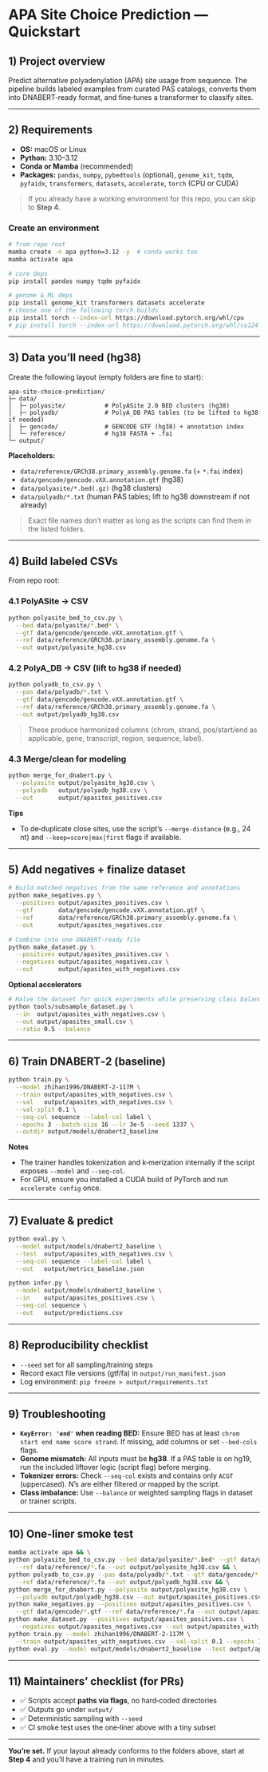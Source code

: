# APA Site Choice Prediction — Quickstart

## 1) Project overview
Predict alternative polyadenylation (APA) site usage from sequence. The pipeline builds labeled examples from curated PAS catalogs, converts them into DNABERT‑ready format, and fine‑tunes a transformer to classify sites.

---

## 2) Requirements
- **OS:** macOS or Linux
- **Python:** 3.10–3.12
- **Conda or Mamba** (recommended)  
- **Packages:** `pandas`, `numpy`, `pybedtools` (optional), `genome_kit`, `tqdm`, `pyfaidx`, `transformers`, `datasets`, `accelerate`, `torch` (CPU or CUDA)

> If you already have a working environment for this repo, you can skip to **Step 4**.

### Create an environment
```bash
# from repo root
mamba create -n apa python=3.12 -y  # conda works too
mamba activate apa

# core deps
pip install pandas numpy tqdm pyfaidx

# genome & ML deps
pip install genome_kit transformers datasets accelerate
# choose one of the following torch builds
pip install torch --index-url https://download.pytorch.org/whl/cpu            # CPU-only
# pip install torch --index-url https://download.pytorch.org/whl/cu124        # CUDA 12.4 example
```

---

## 3) Data you’ll need (hg38)
Create the following layout (empty folders are fine to start):
```
apa-site-choice-prediction/
├─ data/
│  ├─ polyasite/           # PolyASite 2.0 BED clusters (hg38)
│  ├─ polyadb/             # PolyA_DB PAS tables (to be lifted to hg38 if needed)
│  ├─ gencode/             # GENCODE GTF (hg38) + annotation index
│  └─ reference/           # hg38 FASTA + .fai
└─ output/
```

**Placeholders:**
- `data/reference/GRCh38.primary_assembly.genome.fa` (+ `*.fai` index)
- `data/gencode/gencode.vXX.annotation.gtf` (hg38)  
- `data/polyasite/*.bed(.gz)` (hg38 clusters)
- `data/polyadb/*.txt` (human PAS tables; lift to hg38 downstream if not already)

> Exact file names don’t matter as long as the scripts can find them in the listed folders.

---

## 4) Build labeled CSVs
From repo root:

### 4.1 PolyASite → CSV
```bash
python polyasite_bed_to_csv.py \
  --bed data/polyasite/*.bed* \
  --gtf data/gencode/gencode.vXX.annotation.gtf \
  --ref data/reference/GRCh38.primary_assembly.genome.fa \
  --out output/polyasite_hg38.csv
```

### 4.2 PolyA_DB → CSV (lift to hg38 if needed)
```bash
python polyadb_to_csv.py \
  --pas data/polyadb/*.txt \
  --gtf data/gencode/gencode.vXX.annotation.gtf \
  --ref data/reference/GRCh38.primary_assembly.genome.fa \
  --out output/polyadb_hg38.csv
```

> These produce harmonized columns (chrom, strand, pos/start/end as applicable, gene, transcript, region, sequence, label).

### 4.3 Merge/clean for modeling
```bash
python merge_for_dnabert.py \
  --polyasite output/polyasite_hg38.csv \
  --polyadb   output/polyadb_hg38.csv \
  --out       output/apasites_positives.csv
```

**Tips**
- To de‑duplicate close sites, use the script’s `--merge-distance` (e.g., 24 nt) and `--keep=score|max|first` flags if available.

---

## 5) Add negatives + finalize dataset
```bash
# Build matched negatives from the same reference and annotations
python make_negatives.py \
  --positives output/apasites_positives.csv \
  --gtf       data/gencode/gencode.vXX.annotation.gtf \
  --ref       data/reference/GRCh38.primary_assembly.genome.fa \
  --out       output/apasites_negatives.csv

# Combine into one DNABERT-ready file
python make_dataset.py \
  --positives output/apasites_positives.csv \
  --negatives output/apasites_negatives.csv \
  --out       output/apasites_with_negatives.csv
```

**Optional accelerators**
```bash
# Halve the dataset for quick experiments while preserving class balance
python tools/subsample_dataset.py \
  --in  output/apasites_with_negatives.csv \
  --out output/apasites_small.csv \
  --ratio 0.5 --balance
```

---

## 6) Train DNABERT‑2 (baseline)
```bash
python train.py \
  --model zhihan1996/DNABERT-2-117M \
  --train output/apasites_with_negatives.csv \
  --val   output/apasites_with_negatives.csv \
  --val-split 0.1 \
  --seq-col sequence --label-col label \
  --epochs 3 --batch-size 16 --lr 3e-5 --seed 1337 \
  --outdir output/models/dnabert2_baseline
```

**Notes**
- The trainer handles tokenization and k‑merization internally if the script exposes `--model` and `--seq-col`.
- For GPU, ensure you installed a CUDA build of PyTorch and run `accelerate config` once.

---

## 7) Evaluate & predict
```bash
python eval.py \
  --model output/models/dnabert2_baseline \
  --test  output/apasites_with_negatives.csv \
  --seq-col sequence --label-col label \
  --out   output/metrics_baseline.json

python infer.py \
  --model output/models/dnabert2_baseline \
  --in    output/apasites_positives.csv \
  --seq-col sequence \
  --out   output/predictions.csv
```

---

## 8) Reproducibility checklist
- `--seed` set for all sampling/training steps
- Record exact file versions (gtf/fa) in `output/run_manifest.json`
- Log environment: `pip freeze > output/requirements.txt`

---

## 9) Troubleshooting
- **`KeyError: 'end'` when reading BED:** Ensure BED has at least `chrom start end name score strand`. If missing, add columns or set `--bed-cols` flags.
- **Genome mismatch:** All inputs must be **hg38**. If a PAS table is on hg19, run the included liftover logic (script flag) before merging.
- **Tokenizer errors:** Check `--seq-col` exists and contains only `ACGT` (uppercased). N’s are either filtered or mapped by the script.
- **Class imbalance:** Use `--balance` or weighted sampling flags in dataset or trainer scripts.

---

## 10) One‑liner smoke test
```bash
mamba activate apa && \
python polyasite_bed_to_csv.py --bed data/polyasite/*.bed* --gtf data/gencode/*.gtf \
  --ref data/reference/*.fa --out output/polyasite_hg38.csv && \
python polyadb_to_csv.py --pas data/polyadb/*.txt --gtf data/gencode/*.gtf \
  --ref data/reference/*.fa --out output/polyadb_hg38.csv && \
python merge_for_dnabert.py --polyasite output/polyasite_hg38.csv \
  --polyadb output/polyadb_hg38.csv --out output/apasites_positives.csv && \
python make_negatives.py --positives output/apasites_positives.csv \
  --gtf data/gencode/*.gtf --ref data/reference/*.fa --out output/apasites_negatives.csv && \
python make_dataset.py --positives output/apasites_positives.csv \
  --negatives output/apasites_negatives.csv --out output/apasites_with_negatives.csv && \
python train.py --model zhihan1996/DNABERT-2-117M \
  --train output/apasites_with_negatives.csv --val-split 0.1 --epochs 1 && \
python eval.py --model output/models/dnabert2_baseline --test output/apasites_with_negatives.csv
```

---

## 11) Maintainers’ checklist (for PRs)
- ✅ Scripts accept **paths via flags**, no hard‑coded directories
- ✅ Outputs go under `output/`
- ✅ Deterministic sampling with `--seed`
- ✅ CI smoke test uses the one‑liner above with a tiny subset

---

**You’re set.** If your layout already conforms to the folders above, start at **Step 4** and you’ll have a training run in minutes.

